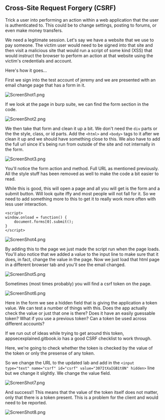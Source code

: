 ## Cross-Site Request Forgery (CSRF)

Trick a user into performing an action within a web application that the user is authenticated to.  This could be to change settings, posting to forums, or even make money transfers.

We need a legitimate session.  Let's say we have a website that we use to pay someone.  The victim user would need to be signed into that site and then visit a malicious site that would run a script of some kind (XSS) that would instruct the browser to perform an action at that website using the victim's credentials and account.

Here's how it goes...

First we sign into the test account of jeremy and we are presented with an email change page that has a form in it.

![ScreenShot1.png](Images/ScreenShot1.png)

If we look at the page in burp suite, we can find the form section in the code.

![ScreenShot2.png](Images/ScreenShot2.png)

We then take that form and clean it up a bit.  We don't need the `div` parts or the the style, class, or id parts.  Add the `<html>` and `<body>` tags to it after we clean it up and we should have something close to this.  We also have to add the full url since it's being run from outside of the site and not internally in the form.

![ScreenShot3.png](Images/ScreenShot3.png)

You'll notice the form action and method.  Full URL as mentioned previously.  All the style stuff has been removed as well to make the code a bit easier to read.

While this is good, this will open a page and all you will get is the form and a submit button.  Will look quite iffy and most people will not fall for it.  So we need to add something more to this to get it to really work more often with less user interaction.

```
<script>
window.onload = function() {
	document.forms[0].submit();
}
</script>
```

![ScreenShot4.png](Images/ScreenShot4.png)

By adding this to the page we just made the script run when the page loads.  You'll also notice that we added a value to the input line to make sure that it does, in fact, change the value in the page.  Now we just load that html page in a different browser tab and you'll see the email changed.

![ScreenShot5.png](Images/ScreenShot5.png)

Sometimes (most times probably) you will find a csrf token on the page.

![ScreenShot6.png](Images/ScreenShot6.png)

Here in the form we see a hidden field that is giving the application a token value.  We can test a number of things with this.  Does the app actually check the value or just that one is there?  Does it have an easily guessable token?  What if you use a previous token?  Can a token be used across different accounts?

If we run out of ideas while trying to get around this token, appsecexplained.gitbook.io has a good CSRF checklist to work through.

Here, we're going to check whether the token is checked by the value of the token or only the presense of any token.

So we change the URL to the updated lab and add in the `<input type="text" name="csrf" id="csrf" value="307ItXaIGB1t8N" hidden>` line but we change it slightly.  We change the value field.

![ScreenShot7.png](Images/ScreenShot7.png)

And success!!  This means that the value of the token itself does not matter, only that there is a token present.  This is a problem for the client and would need to be reported.

![ScreenShot8.png](Images/ScreenShot8.png)
